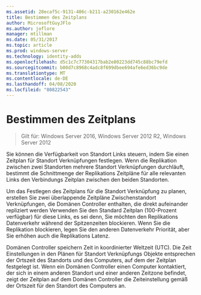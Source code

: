 ```yaml
---
ms.assetid: 28ecaf5c-9131-406c-b211-a230162e462e
title: Bestimmen des Zeitplans
author: MicrosoftGuyJFlo
ms.author: joflore
manager: mtillman
ms.date: 05/31/2017
ms.topic: article
ms.prod: windows-server
ms.technology: identity-adds
ms.openlocfilehash: d5c1c7c77304317bab2e80223dd745c88bc79efd
ms.sourcegitcommit: b00d7c8968c4adc8f699dbee694afe6ed36bc9de
ms.translationtype: MT
ms.contentlocale: de-DE
ms.lasthandoff: 04/08/2020
ms.locfileid: "80822543"
---
```

# <a name="determining-the-schedule"></a>Bestimmen des Zeitplans

>Gilt für: Windows Server 2016, Windows Server 2012 R2, Windows Server 2012

Sie können die Verfügbarkeit von Standort Links steuern, indem Sie einen Zeitplan für Standort Verknüpfungen festlegen. Wenn die Replikation zwischen zwei Standorten mehrere Standort Verknüpfungen durchläuft, bestimmt die Schnittmenge der Replikations Zeitpläne für alle relevanten Links den Verbindungs Zeitplan zwischen den beiden Standorten.  
  
Um das Festlegen des Zeitplans für die Standort Verknüpfung zu planen, erstellen Sie zwei überlappende Zeitpläne Zwischenstandort Verknüpfungen, die Domänen Controller enthalten, die direkt aufeinander repliziert werden Verwenden Sie den Standard Zeitplan (100-Prozent verfügbar) für diese Links, es sei denn, Sie möchten den Replikations Datenverkehr während der Spitzenzeiten blockieren. Wenn Sie die Replikation blockieren, legen Sie den anderen Datenverkehr Priorität, aber Sie erhöhen auch die Replikations Latenz.  
  
Domänen Controller speichern Zeit in koordinierter Weltzeit (UTC). Die Zeit Einstellungen in den Plänen für Standort Verknüpfungs Objekte entsprechen der Ortszeit des Standorts und des Computers, auf dem der Zeitplan festgelegt ist. Wenn ein Domänen Controller einen Computer kontaktiert, der sich in einem anderen Standort und einer anderen Zeitzone befindet, zeigt der Zeitplan auf dem Domänen Controller die Zeiteinstellung gemäß der Ortszeit für den Standort des Computers an.  
  


